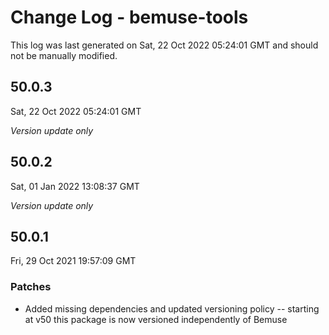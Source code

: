 # Change Log - bemuse-tools

This log was last generated on Sat, 22 Oct 2022 05:24:01 GMT and should not be manually modified.

## 50.0.3
Sat, 22 Oct 2022 05:24:01 GMT

_Version update only_

## 50.0.2
Sat, 01 Jan 2022 13:08:37 GMT

_Version update only_

## 50.0.1
Fri, 29 Oct 2021 19:57:09 GMT

### Patches

- Added missing dependencies and updated versioning policy -- starting at v50 this package is now versioned independently of Bemuse

